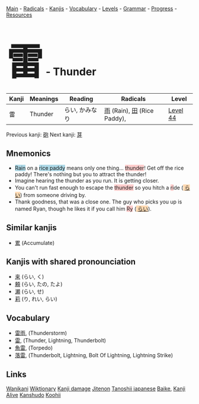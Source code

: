 <style> bigfont {font-size: 100px}</style>
[Main](../README.md) -
[Radicals](../radicals.md) -
[Kanjis](../kanjis.md) -
[Vocabulary](../vocabulary.md) -
[Levels](../levels.md) -
[Grammar](../grammar.md) - 
[Progress](../progress.md) -
[Resources](../resources.md)
# <bigfont> 雷</bigfont> - Thunder 

| Kanji | Meanings | Reading | Radicals | Level |
| --- | --- | --- | --- | --- |
| 雷 | Thunder | らい, かみなり | [雨](../radicals/雨.md) (Rain), [田](../radicals/田.md) (Rice Paddy),  | [Level 44](../levels/wk_level44.md) |

Previous kanji: [砲](砲.md) Next kanji: [芽](芽.md) 

## Mnemonics
 * <span style="background-color:#ADD8E6"> Rain</span> on a <span style="background-color:#ADD8E6"> rice paddy</span> means only one thing... <span style="background-color:#ffcccb"> thunder</span>! Get off the rice paddy! There's nothing but you to attract the thunder!
* Imagine hearing the thunder as you run. It is getting closer.
* You can't run fast enough to escape the <span style="background-color:#ffcccb"> thunder</span> so you hitch a <span style="background-color:#ffcccb"> ri</span>de (<span style="background-color:#fed8b1"> [らい](https://jisho.org/search/らい)</span>) from someone driving by.
* Thank goodness, that was a close one. The guy who picks you up is named Ryan, though he likes it if you call him <span style="background-color:#ffcccb"> Ry</span> (<span style="background-color:#fed8b1"> [らい](https://jisho.org/search/らい)</span>).


## Similar kanjis
 * [累](累.md) (Accumulate)



## Kanjis with shared pronounciation
 * [来](来.md) (らい, く)
* [頼](頼.md) (らい, たの, たよ)
* [瀬](瀬.md) (らい, せ)
* [莉](莉.md) (り, れい, らい)



## Vocabulary
 * [雷雨](../vocabulary/雷.md), (Thunderstorm)
* [雷](../vocabulary/雷.md), (Thunder, Lightning, Thunderbolt)
* [魚雷](../vocabulary/雷.md), (Torpedo)
* [落雷](../vocabulary/雷.md), (Thunderbolt, Lightning, Bolt Of Lightning, Lightning Strike)




## Links 


[Wanikani](https://www.wanikani.com/kanji/雷)
[Wiktionary](https://en.wiktionary.org/wiki/雷)
[Kanji damage](http://www.kanjidamage.com/kanji/search?utf8=✓&q=雷)
[Jitenon](https://jitenon.com/kanji/雷)
[Tanoshii japanese](https://www.tanoshiijapanese.com/dictionary/kanji.cfm?k=雷)
[Baike](https://baike.baidu.com/item/雷),
[Kanji Alive](https://app.kanjialive.com/雷)
[Kanshudo](https://www.kanshudo.com/searchmn?q=雷)
[Koohii](https://kanji.koohii.com/study/kanji/雷)
